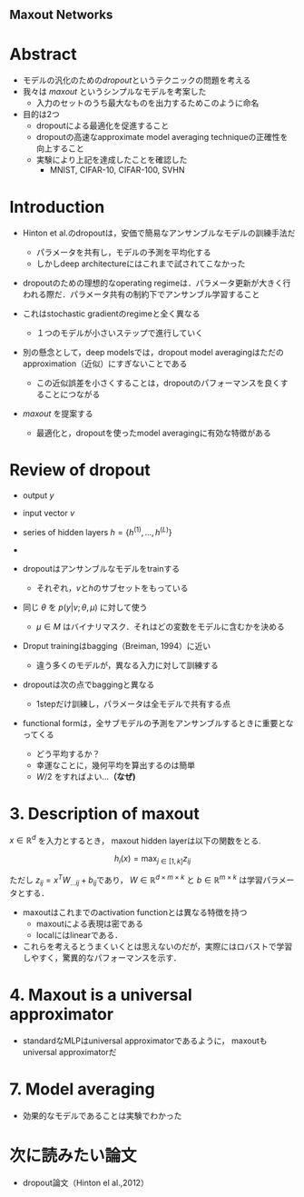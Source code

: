 Maxout Networks
--

# Abstract

* モデルの汎化のための*dropout*というテクニックの問題を考える
* 我々は *maxout* というシンプルなモデルを考案した
  * 入力のセットのうち最大なものを出力するためこのように命名
* 目的は2つ
  * dropoutによる最適化を促進すること
  * dropoutの高速なapproximate model averaging techniqueの正確性を向上すること
  * 実験により上記を達成したことを確認した
    * MNIST, CIFAR-10, CIFAR-100, SVHN

# Introduction

* Hinton et al.のdropoutは，安価で簡易なアンサンブルなモデルの訓練手法だ
  * パラメータを共有し，モデルの予測を平均化する
  * しかしdeep architectureにはこれまで試されてこなかった


* dropoutのための理想的なoperating regimeは．パラメータ更新が大きく行われる際だ．パラメータ共有の制約下でアンサンブル学習すること
* これはstochastic gradientのregimeと全く異なる
  * １つのモデルが小さいステップで進行していく


* 別の懸念として，deep modelsでは，dropout model averagingはただのapproximation（近似）にすぎないことである
  * この近似誤差を小さくすることは，dropoutのパフォーマンスを良くすることにつながる


* *maxout* を提案する
  * 最適化と，dropoutを使ったmodel averagingに有効な特徴がある


# Review of dropout

* output *y*
* input vector *v*
* series of hidden layers ${h = \{{h^{(1)},..., h^{(L)}}}\}$
*

* dropoutはアンサンブルなモデルをtrainする
  * それぞれ，$v$と$h$のサブセットをもっている


* 同じ $\theta$ を $p(y|v;\theta,\mu)$ に対して使う
  * $\mu \in M$ はバイナリマスク．それはどの変数をモデルに含むかを決める


* Droput trainingはbagging（Breiman, 1994）に近い
  * 違う多くのモデルが，異なる入力に対して訓練する
* dropoutは次の点でbaggingと異なる
  * 1stepだけ訓練し，パラメータは全モデルで共有する点


* functional formは，全サブモデルの予測をアンサンブルするときに重要となってくる
  * どう平均するか？
  * 幸運なことに，幾何平均を算出するのは簡単
  * $W/2$ をすればよい...**（なぜ)**


# 3. Description of maxout

$x \in \mathbb{R}^d$ を入力とするとき，
maxout hidden layerは以下の関数をとる.

$$
h_i(x) = \max_{j \in [1,k]} z_{ij}
$$

ただし $z_{ij} = x^T W_{...ij} + b_{ij}$であり，
$W \in \mathbb{R}^{d×m×k}$ と $b \in \mathbb{R}^{m×k}$ は学習パラメータとする．

* maxoutはこれまでのactivation functionとは異なる特徴を持つ
  * maxoutによる表現は密である
  * localにはlinearである．
* これらを考えるとうまくいくとは思えないのだが，実際にはロバストで学習しやすく，驚異的なパフォーマンスを示す．


# 4. Maxout is a universal approximator

* standardなMLPはuniversal approximatorであるように，
maxoutもuniversal approximatorだ

# 7. Model averaging

* 効果的なモデルであることは実験でわかった




# 次に読みたい論文

* dropout論文（Hinton el al.,2012）
